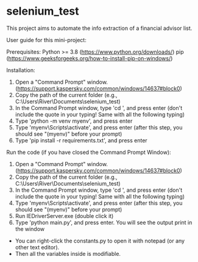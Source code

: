# selenium_test
This project aims to automate the info extraction of a financial advisor list.

User guide for this mini-project:

Prerequisites:
Python >= 3.8 (https://www.python.org/downloads/)
pip (https://www.geeksforgeeks.org/how-to-install-pip-on-windows/)

Installation:
1. Open a "Command Prompt" window. (https://support.kaspersky.com/common/windows/14637#block0)
2. Copy the path of the current folder (e.g., C:\Users\River\Documents\selenium_test) 
3. In the Command Prompt window, type 'cd <the path you just copied>', and press enter (don't include the quote in your typing! Same with all the following typing)
4. Type 'python -m venv myenv', and press enter
5. Type 'myenv\Scripts\activate', and press enter 
(after this step, you should see "(myenv)" before your prompt)
6. Type 'pip install -r requirements.txt', and press enter

Run the code (if you have closed the Command Prompt Window):
1. Open a "Command Prompt" window. (https://support.kaspersky.com/common/windows/14637#block0)
2. Copy the path of the current folder (e.g., C:\Users\River\Documents\selenium_test) 
3. In the Command Prompt window, type 'cd <the path you just copied>', and press enter (don't include the quote in your typing! Same with all the following typing)
4. Type 'myenv\Scripts\activate', and press enter 
(after this step, you should see "(myenv)" before your prompt)
5. Run IEDriverServer.exe (double click it)
6. Type 'python main.py', and press enter. 
You will see the output print in the window

* You can right-click the constants.py to open it with notepad (or any other text editor).
* Then all the variables inside is modifiable.
